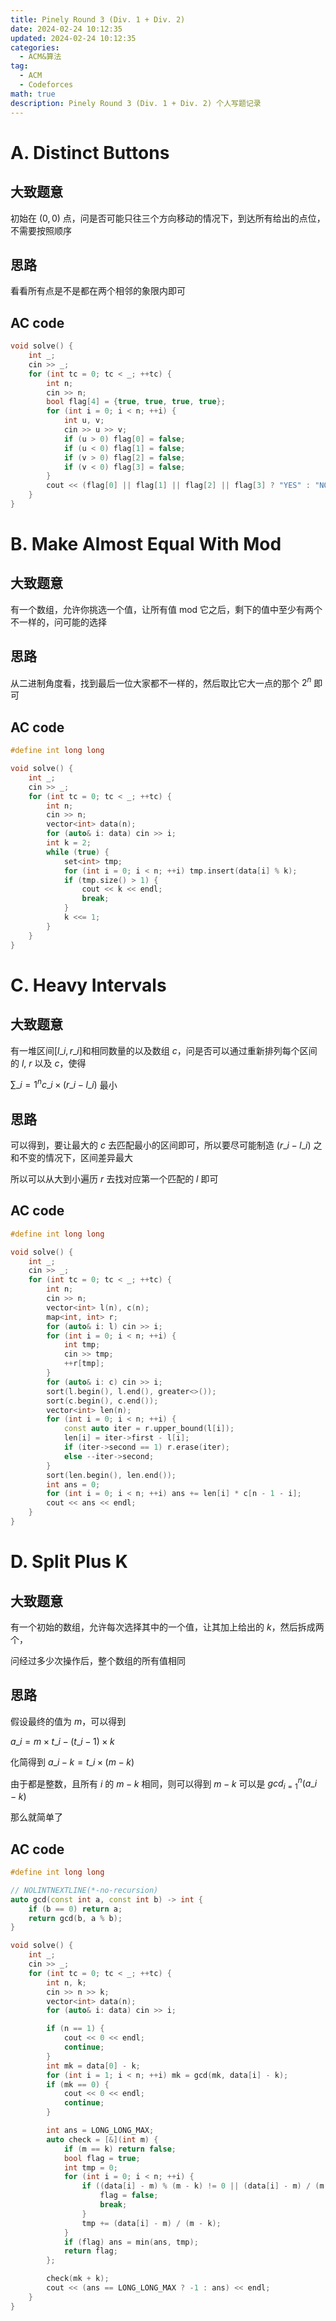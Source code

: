 ```yaml
---
title: Pinely Round 3 (Div. 1 + Div. 2)
date: 2024-02-24 10:12:35
updated: 2024-02-24 10:12:35
categories:
  - ACM&算法
tag:
  - ACM
  - Codeforces
math: true
description: Pinely Round 3 (Div. 1 + Div. 2) 个人写题记录
---
```


# A. Distinct Buttons

## 大致题意

初始在 $(0, 0)$ 点，问是否可能只往三个方向移动的情况下，到达所有给出的点位，不需要按照顺序

## 思路

看看所有点是不是都在两个相邻的象限内即可

## AC code

```cpp
void solve() {
    int _;
    cin >> _;
    for (int tc = 0; tc < _; ++tc) {
        int n;
        cin >> n;
        bool flag[4] = {true, true, true, true};
        for (int i = 0; i < n; ++i) {
            int u, v;
            cin >> u >> v;
            if (u > 0) flag[0] = false;
            if (u < 0) flag[1] = false;
            if (v > 0) flag[2] = false;
            if (v < 0) flag[3] = false;
        }
        cout << (flag[0] || flag[1] || flag[2] || flag[3] ? "YES" : "NO") << endl;
    }
}
```

# B. Make Almost Equal With Mod

## 大致题意

有一个数组，允许你挑选一个值，让所有值 mod 它之后，剩下的值中至少有两个不一样的，问可能的选择

## 思路

从二进制角度看，找到最后一位大家都不一样的，然后取比它大一点的那个 $2^n$ 即可

## AC code

```cpp
#define int long long

void solve() {
    int _;
    cin >> _;
    for (int tc = 0; tc < _; ++tc) {
        int n;
        cin >> n;
        vector<int> data(n);
        for (auto& i: data) cin >> i;
        int k = 2;
        while (true) {
            set<int> tmp;
            for (int i = 0; i < n; ++i) tmp.insert(data[i] % k);
            if (tmp.size() > 1) {
                cout << k << endl;
                break;
            }
            k <<= 1;
        }
    }
}
```

# C. Heavy Intervals

## 大致题意

有一堆区间$[l\_i, r\_i]$和相同数量的以及数组 $c$，问是否可以通过重新排列每个区间的 $l$, $r$ 以及 $c$，使得

$\sum\_{i=1}^n c\_i \times (r\_i - l\_i)$ 最小

## 思路

可以得到，要让最大的 $c$ 去匹配最小的区间即可，所以要尽可能制造 $(r\_i - l\_i)$ 之和不变的情况下，区间差异最大

所以可以从大到小遍历 $r$ 去找对应第一个匹配的 $l$ 即可

## AC code

```cpp
#define int long long

void solve() {
    int _;
    cin >> _;
    for (int tc = 0; tc < _; ++tc) {
        int n;
        cin >> n;
        vector<int> l(n), c(n);
        map<int, int> r;
        for (auto& i: l) cin >> i;
        for (int i = 0; i < n; ++i) {
            int tmp;
            cin >> tmp;
            ++r[tmp];
        }
        for (auto& i: c) cin >> i;
        sort(l.begin(), l.end(), greater<>());
        sort(c.begin(), c.end());
        vector<int> len(n);
        for (int i = 0; i < n; ++i) {
            const auto iter = r.upper_bound(l[i]);
            len[i] = iter->first - l[i];
            if (iter->second == 1) r.erase(iter);
            else --iter->second;
        }
        sort(len.begin(), len.end());
        int ans = 0;
        for (int i = 0; i < n; ++i) ans += len[i] * c[n - 1 - i];
        cout << ans << endl;
    }
}
```

# D. Split Plus K

## 大致题意

有一个初始的数组，允许每次选择其中的一个值，让其加上给出的 $k$，然后拆成两个，

问经过多少次操作后，整个数组的所有值相同

## 思路

假设最终的值为 $m$，可以得到

$a\_i = m \times t\_i - (t\_i - 1) \times k$

化简得到 $a\_i - k = t\_i \times (m - k)$

由于都是整数，且所有 $i$ 的 $m - k$ 相同，则可以得到 $m - k$ 可以是 $gcd_{i=1}^n (a\_i - k)$

那么就简单了

## AC code

```cpp
#define int long long

// NOLINTNEXTLINE(*-no-recursion)
auto gcd(const int a, const int b) -> int {
    if (b == 0) return a;
    return gcd(b, a % b);
}

void solve() {
    int _;
    cin >> _;
    for (int tc = 0; tc < _; ++tc) {
        int n, k;
        cin >> n >> k;
        vector<int> data(n);
        for (auto& i: data) cin >> i;

        if (n == 1) {
            cout << 0 << endl;
            continue;
        }
        int mk = data[0] - k;
        for (int i = 1; i < n; ++i) mk = gcd(mk, data[i] - k);
        if (mk == 0) {
            cout << 0 << endl;
            continue;
        }

        int ans = LONG_LONG_MAX;
        auto check = [&](int m) {
            if (m == k) return false;
            bool flag = true;
            int tmp = 0;
            for (int i = 0; i < n; ++i) {
                if ((data[i] - m) % (m - k) != 0 || (data[i] - m) / (m - k) < 0) {
                    flag = false;
                    break;
                }
                tmp += (data[i] - m) / (m - k);
            }
            if (flag) ans = min(ans, tmp);
            return flag;
        };

        check(mk + k);
        cout << (ans == LONG_LONG_MAX ? -1 : ans) << endl;
    }
}
```
